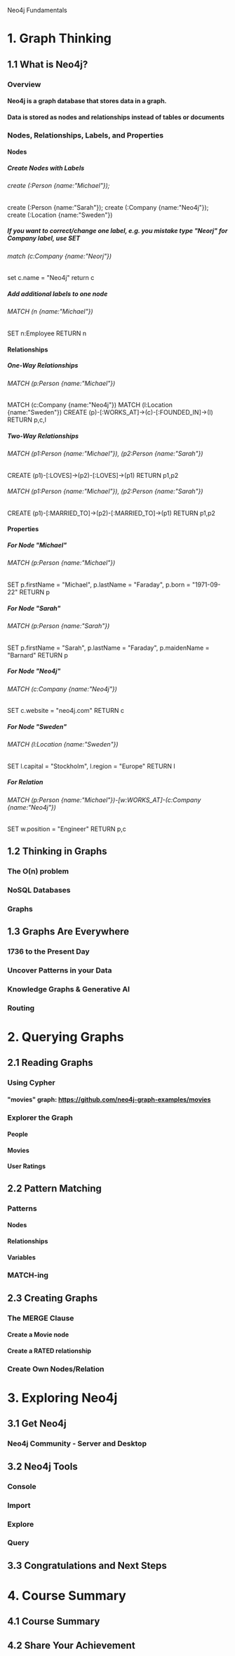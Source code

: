  Neo4j
Fundamentals

# 1. Graph Thinking

## 1.1 What is Neo4j?

### Overview

#### Neo4j is a graph database that stores data in a graph.

#### Data is stored as nodes and relationships instead of tables or documents

### Nodes, Relationships, Labels, and Properties

#### Nodes

##### Create Nodes with Labels

###### create (:Person {name:"Michael"});
create (:Person {name:"Sarah"});
create (:Company {name:"Neo4j"});
create (:Location {name:"Sweden"})

##### If you want to correct/change one label, e.g. you mistake type "Neorj" for Company label, use SET

###### match (c:Company {name:"Neorj"})
set c.name = "Neo4j"
return c

##### Add additional labels to one node

###### MATCH (n {name:"Michael"})
SET n:Employee
RETURN n

#### Relationships

##### One-Way Relationships

###### MATCH (p:Person {name:"Michael"})
MATCH (c:Company {name:"Neo4j"})
MATCH (l:Location {name:"Sweden"})
CREATE (p)-[:WORKS_AT]->(c)-[:FOUNDED_IN]->(l)
RETURN p,c,l

##### Two-Way Relationships

###### MATCH (p1:Person {name:"Michael"}), (p2:Person {name:"Sarah"})
CREATE (p1)-[:LOVES]->(p2)-[:LOVES]->(p1)
RETURN p1,p2

###### MATCH (p1:Person {name:"Michael"}), (p2:Person {name:"Sarah"})
CREATE (p1)-[:MARRIED_TO]->(p2)-[:MARRIED_TO]->(p1)
RETURN p1,p2

#### Properties

##### For Node "Michael"

###### MATCH (p:Person {name:"Michael"})
SET p.firstName = "Michael",
    p.lastName = "Faraday",
    p.born = "1971-09-22"
RETURN p

##### For Node "Sarah"

###### MATCH (p:Person {name:"Sarah"})
SET p.firstName = "Sarah", p.lastName = "Faraday", p.maidenName = "Barnard"
RETURN p

##### For Node "Neo4j"

###### MATCH (c:Company {name:"Neo4j"})
SET c.website = "neo4j.com"
RETURN c

##### For Node "Sweden"

###### MATCH (l:Location {name:"Sweden"})
SET l.capital = "Stockholm", l.region = "Europe"
RETURN l

##### For Relation

###### MATCH (p:Person {name:"Michael"})-[w:WORKS_AT]-(c:Company {name:"Neo4j"})
SET w.position = "Engineer"
RETURN p,c

## 1.2 Thinking in Graphs

### The O(n) problem

### NoSQL Databases

### Graphs

## 1.3 Graphs Are Everywhere

### 1736 to the Present Day

### Uncover Patterns in your Data

### Knowledge Graphs & Generative AI

### Routing

# 2. Querying Graphs

## 2.1 Reading Graphs

### Using Cypher

#### "movies" graph: https://github.com/neo4j-graph-examples/movies

### Explorer the Graph

#### People

#### Movies

#### User Ratings

## 2.2 Pattern Matching

### Patterns

#### Nodes

#### Relationships

#### Variables

### MATCH-ing

## 2.3 Creating Graphs

### The MERGE Clause

#### Create a Movie node

#### Create a RATED relationship

### Create Own Nodes/Relation

# 3. Exploring Neo4j

## 3.1 Get Neo4j

### Neo4j Community - Server and Desktop

## 3.2 Neo4j Tools

### Console

### Import

### Explore

### Query

## 3.3 Congratulations and Next Steps

# 4. Course Summary

## 4.1 Course Summary

## 4.2 Share Your Achievement
